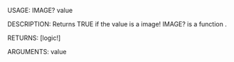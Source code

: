 USAGE:
     IMAGE? value 

DESCRIPTION:
     Returns TRUE if the value is a image!
     IMAGE? is a function .

RETURNS: [logic!]

ARGUMENTS:
    value
